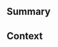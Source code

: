 <!--
  Thanks for creating a Pull Request! Before you submit, please make sure
  you've done the following:

  - Read the contributing document at https://github.com/I-Am-The-Great/BombSquad-Official-Accessory-Archive#contributing
-->

<!--
  Choose one of the following by uncommenting it:
-->

<!-- # This is a bug fix. -->
<!-- # This is an enhancement or feature. -->
<!-- # This is a documentation change. -->

## Summary

<!--
  Provide a description of what your pull request changes.
-->

## Context

<!--
  Is this related to any GitHub issue(s)?
-->
